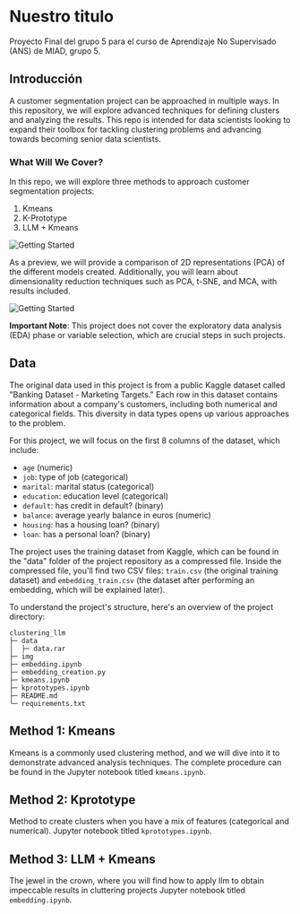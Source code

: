 # Nuestro titulo
Proyecto Final del grupo 5 para el curso de Aprendizaje No Supervisado (ANS) de MIAD, grupo 5.


## Introducción

A customer segmentation project can be approached in multiple ways. In this repository, we will explore advanced techniques for defining clusters and analyzing the results. This repo is intended for data scientists looking to expand their toolbox for tackling clustering problems and advancing towards becoming senior data scientists.

### What Will We Cover?

In this repo, we will explore three methods to approach customer segmentation projects:

1. Kmeans
2. K-Prototype
3. LLM + Kmeans

![Getting Started](img/com2d2.png)


As a preview, we will provide a comparison of 2D representations (PCA) of the different models created. Additionally, you will learn about dimensionality reduction techniques such as PCA, t-SNE, and MCA, with results included.

![Getting Started](img/METH.png)


**Important Note**: This project does not cover the exploratory data analysis (EDA) phase or variable selection, which are crucial steps in such projects.

## Data

The original data used in this project is from a public Kaggle dataset called "Banking Dataset - Marketing Targets." Each row in this dataset contains information about a company's customers, including both numerical and categorical fields. This diversity in data types opens up various approaches to the problem.

For this project, we will focus on the first 8 columns of the dataset, which include:

- `age` (numeric)
- `job`: type of job (categorical)
- `marital`: marital status (categorical)
- `education`: education level (categorical)
- `default`: has credit in default? (binary)
- `balance`: average yearly balance in euros (numeric)
- `housing`: has a housing loan? (binary)
- `loan`: has a personal loan? (binary)

The project uses the training dataset from Kaggle, which can be found in the "data" folder of the project repository as a compressed file. Inside the compressed file, you'll find two CSV files: `train.csv` (the original training dataset) and `embedding_train.csv` (the dataset after performing an embedding, which will be explained later).

To understand the project's structure, here's an overview of the project directory:

```
clustering_llm
├─ data
│  ├─ data.rar
├─ img
├─ embedding.ipynb
├─ embedding_creation.py
├─ kmeans.ipynb
├─ kprototypes.ipynb
├─ README.md
└─ requirements.txt

```

## Method 1: Kmeans

Kmeans is a commonly used clustering method, and we will dive into it to demonstrate advanced analysis techniques. The complete procedure can be found in the Jupyter notebook titled `kmeans.ipynb`.

## Method 2: Kprototype
Method to create clusters when you have a mix of features (categorical and numerical). Jupyter notebook titled `kprototypes.ipynb`.

## Method 3: LLM + Kmeans
The jewel in the crown, where you will find how to apply llm to obtain impeccable results in cluttering projects Jupyter notebook titled `embedding.ipynb`.
